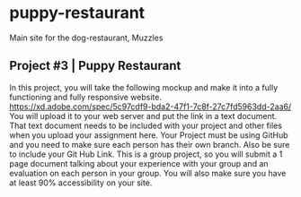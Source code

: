 # puppy-restaurant
Main site for the dog-restaurant, Muzzles

## Project #3 | Puppy Restaurant
In this project, you will take the following mockup and make it into a fully functioning and fully responsive website.
https://xd.adobe.com/spec/5c97cdf9-bda2-47f1-7c8f-27c7fd5963dd-2aa6/
You will upload it to your web server and put the link in a text document.
That text document needs to be included with your project and other files when you upload your assignment here.
Your Project must be using GitHub and you need to make sure each person has their own branch. Also be sure to include your Git Hub Link.
This is a group project, so you will submit a 1 page document talking about your experience with your group and an evaluation on each person in your group.
You will also make sure you have at least 90% accessibility on your site.
